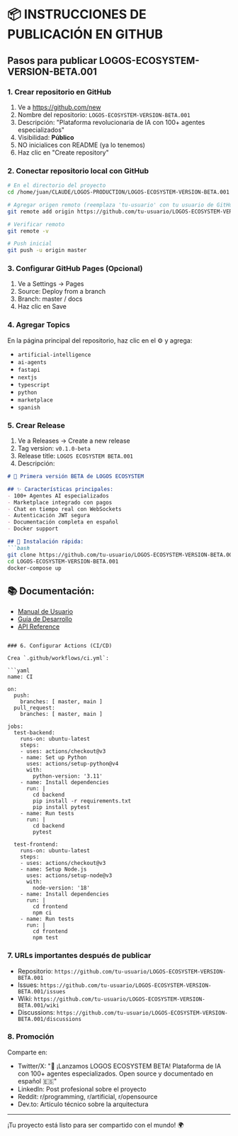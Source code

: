 # 📦 INSTRUCCIONES DE PUBLICACIÓN EN GITHUB

## Pasos para publicar LOGOS-ECOSYSTEM-VERSION-BETA.001

### 1. Crear repositorio en GitHub

1. Ve a https://github.com/new
2. Nombre del repositorio: `LOGOS-ECOSYSTEM-VERSION-BETA.001`
3. Descripción: "Plataforma revolucionaria de IA con 100+ agentes especializados"
4. Visibilidad: **Público**
5. NO inicialices con README (ya lo tenemos)
6. Haz clic en "Create repository"

### 2. Conectar repositorio local con GitHub

```bash
# En el directorio del proyecto
cd /home/juan/CLAUDE/LOGOS-PRODUCTION/LOGOS-ECOSYSTEM-VERSION-BETA.001

# Agregar origen remoto (reemplaza 'tu-usuario' con tu usuario de GitHub)
git remote add origin https://github.com/tu-usuario/LOGOS-ECOSYSTEM-VERSION-BETA.001.git

# Verificar remoto
git remote -v

# Push inicial
git push -u origin master
```

### 3. Configurar GitHub Pages (Opcional)

1. Ve a Settings → Pages
2. Source: Deploy from a branch
3. Branch: master / docs
4. Haz clic en Save

### 4. Agregar Topics

En la página principal del repositorio, haz clic en el ⚙️ y agrega:
- `artificial-intelligence`
- `ai-agents`
- `fastapi`
- `nextjs`
- `typescript`
- `python`
- `marketplace`
- `spanish`

### 5. Crear Release

1. Ve a Releases → Create a new release
2. Tag version: `v0.1.0-beta`
3. Release title: `LOGOS ECOSYSTEM BETA.001`
4. Descripción:
```markdown
# 🎉 Primera versión BETA de LOGOS ECOSYSTEM

## ✨ Características principales:
- 100+ Agentes AI especializados
- Marketplace integrado con pagos
- Chat en tiempo real con WebSockets
- Autenticación JWT segura
- Documentación completa en español
- Docker support

## 🚀 Instalación rápida:
```bash
git clone https://github.com/tu-usuario/LOGOS-ECOSYSTEM-VERSION-BETA.001.git
cd LOGOS-ECOSYSTEM-VERSION-BETA.001
docker-compose up
```

## 📚 Documentación:
- [Manual de Usuario](docs/manual-usuario.md)
- [Guía de Desarrollo](CONTRIBUTING.md)
- [API Reference](backend/README.md)
```

### 6. Configurar Actions (CI/CD)

Crea `.github/workflows/ci.yml`:

```yaml
name: CI

on:
  push:
    branches: [ master, main ]
  pull_request:
    branches: [ master, main ]

jobs:
  test-backend:
    runs-on: ubuntu-latest
    steps:
    - uses: actions/checkout@v3
    - name: Set up Python
      uses: actions/setup-python@v4
      with:
        python-version: '3.11'
    - name: Install dependencies
      run: |
        cd backend
        pip install -r requirements.txt
        pip install pytest
    - name: Run tests
      run: |
        cd backend
        pytest

  test-frontend:
    runs-on: ubuntu-latest
    steps:
    - uses: actions/checkout@v3
    - name: Setup Node.js
      uses: actions/setup-node@v3
      with:
        node-version: '18'
    - name: Install dependencies
      run: |
        cd frontend
        npm ci
    - name: Run tests
      run: |
        cd frontend
        npm test
```

### 7. URLs importantes después de publicar

- Repositorio: `https://github.com/tu-usuario/LOGOS-ECOSYSTEM-VERSION-BETA.001`
- Issues: `https://github.com/tu-usuario/LOGOS-ECOSYSTEM-VERSION-BETA.001/issues`
- Wiki: `https://github.com/tu-usuario/LOGOS-ECOSYSTEM-VERSION-BETA.001/wiki`
- Discussions: `https://github.com/tu-usuario/LOGOS-ECOSYSTEM-VERSION-BETA.001/discussions`

### 8. Promoción

Comparte en:
- Twitter/X: "🚀 ¡Lanzamos LOGOS ECOSYSTEM BETA! Plataforma de IA con 100+ agentes especializados. Open source y documentado en español 🇪🇸"
- LinkedIn: Post profesional sobre el proyecto
- Reddit: r/programming, r/artificial, r/opensource
- Dev.to: Artículo técnico sobre la arquitectura

---

¡Tu proyecto está listo para ser compartido con el mundo! 🌍